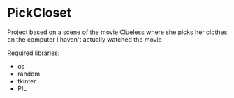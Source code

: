 # PickCloset
Project based on a scene of the movie Clueless where she picks her clothes on the computer
I haven't actually watched the movie

Required libraries:
- os
- random
- tkinter
- PIL
